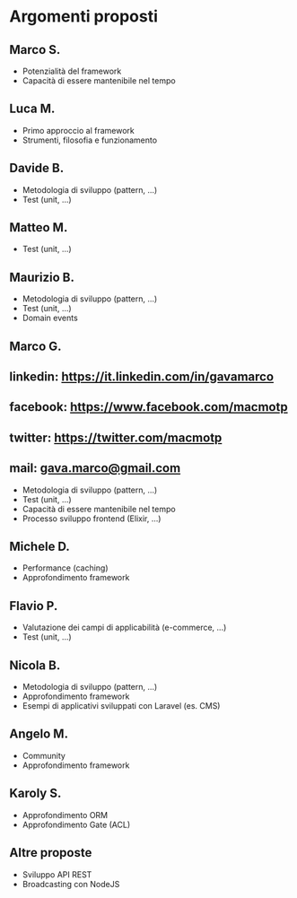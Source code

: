 # Argomenti proposti

## Marco S.
* Potenzialità del framework
* Capacità di essere mantenibile nel tempo

## Luca M.
* Primo approccio al framework
* Strumenti, filosofia e funzionamento

## Davide B.
* Metodologia di sviluppo (pattern, ...)
* Test (unit, ...)

## Matteo M.
* Test (unit, ...)

## Maurizio B.
* Metodologia di sviluppo (pattern, ...)
* Test (unit, ...)
* Domain events

## Marco G.
## linkedin: https://it.linkedin.com/in/gavamarco
## facebook: https://www.facebook.com/macmotp
## twitter:  https://twitter.com/macmotp
## mail:     gava.marco@gmail.com

* Metodologia di sviluppo (pattern, ...)
* Test (unit, ...)
* Capacità di essere mantenibile nel tempo
* Processo sviluppo frontend (Elixir, ...)

## Michele D.
* Performance (caching)
* Approfondimento framework

## Flavio P.
* Valutazione dei campi di applicabilità (e-commerce, ...)
* Test (unit, ...)

## Nicola B.
* Metodologia di sviluppo (pattern, ...)
* Approfondimento framework
* Esempi di applicativi sviluppati con Laravel (es. CMS)

## Angelo M.
* Community
* Approfondimento framework

## Karoly S.
* Approfondimento ORM
* Approfondimento Gate (ACL)

## Altre proposte
* Sviluppo API REST
* Broadcasting con NodeJS

